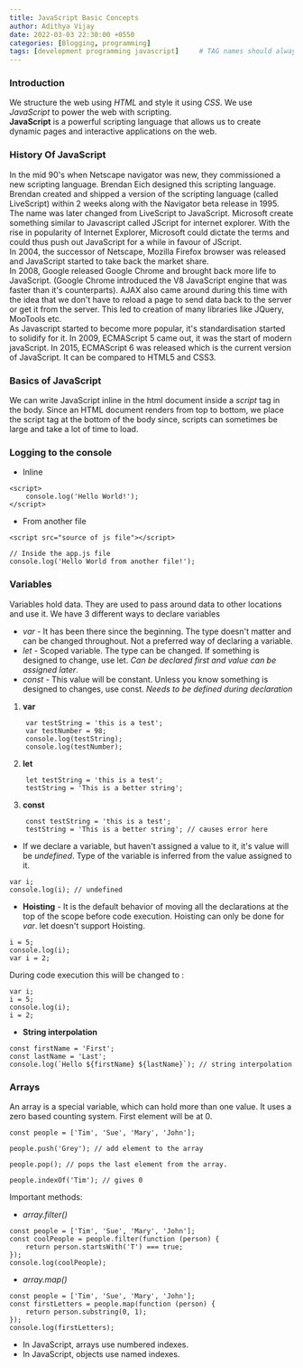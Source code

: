```yaml
---
title: JavaScript Basic Concepts
author: Adithya Vijay
date: 2022-03-03 22:30:00 +0550
categories: [Blogging, programming]
tags: [development programming javascript]     # TAG names should always be lowercase
---
```


### Introduction
We structure the web using *HTML* and style it using *CSS*. We use *JavaScript* to power the web with scripting. <br>
**JavaScript** is a powerful scripting language that allows us to create dynamic pages and interactive applications on the web.

### History Of JavaScript
In the mid 90's when Netscape navigator was new, they commissioned a new scripting language. Brendan Eich designed this scripting language. Brendan created and shipped a version of the scripting language (called LiveScript) within 2 weeks along with the Navigator beta release in 1995. <br>
The name was later changed from LiveScript to JavaScript. Microsoft create something similar to Javascript called JScript for internet explorer. With the rise in popularity of Internet Explorer, Microsoft could dictate the terms and could thus push out JavaScript for a while in favour of JScript. <br>
In 2004, the successor of Netscape, Mozilla Firefox browser was released and JavaScript started to take back the market share. <br>
In 2008, Google released Google Chrome and brought back more life to JavaScript. (Google Chrome introduced the V8 JavaScript engine that was faster than it's counterparts). AJAX also came around during this time with the idea that we don't have to reload a page to send data back to the server or get it from the server. This led to creation of many libraries like JQuery, MooTools etc. <br>
As Javascript started to become more popular, it's standardisation started to solidify for it. In 2009, ECMAScript 5 came out, it was the start of modern javaScript. In 2015, ECMAScript 6 was released which is the current version of JavaScript. It can be compared to HTML5 and CSS3.

### Basics of JavaScript
We can write JavaScript inline in the html document inside a *script* tag in the body. Since an HTML document renders from top to bottom, we place the script tag at the bottom of the body since, scripts can sometimes be large and take a lot of time to load.

### Logging to the console 
- Inline
```
<script>
    console.log('Hello World!');
</script>
```
- From another file
```
<script src="source of js file"></script>

// Inside the app.js file
console.log('Hello World from another file!');
```

### Variables
Variables hold data. They are used to pass around data to other locations and use it. We have 3 different ways to declare variables
- *var* - It has been there since the beginning. The type doesn't matter and can be changed throughout. Not a preferred way of declaring a variable.
- *let* - Scoped variable. The type can be changed. If something is designed to change, use let. *Can be declared first and value can be assigned later*.
- *const* - This value will be constant. Unless you know something is designed to changes, use const. *Needs to be defined during declaration*

1. **var**
```
    var testString = 'this is a test';
    var testNumber = 98;
    console.log(testString);
    console.log(testNumber);
```
2. **let**
```
    let testString = 'this is a test';
    testString = 'This is a better string';
```
3. **const**
```
    const testString = 'this is a test';
    testString = 'This is a better string'; // causes error here
```
- If we declare a variable, but haven't assigned a value to it, it's value will be *undefined*. Type of the variable is inferred from the value assigned to it.
```
var i;
console.log(i); // undefined
```

- **Hoisting** - It is the default behavior of moving all the declarations at the top of the scope before code execution. Hoisting can only be done for *var*. let doesn't support Hoisting.
```
i = 5;
console.log(i);
var i = 2;
```
During code execution this will be changed to :
```
var i;
i = 5;
console.log(i);
i = 2;
```

- **String interpolation** 
```
const firstName = 'First';
const lastName = 'Last';
console.log(`Hello ${firstName} ${lastName}`); // string interpolation
```

### Arrays
An array is a special variable, which can hold more than one value.
It uses a zero based counting system. First element will be at 0.
```
const people = ['Tim', 'Sue', 'Mary', 'John'];

people.push('Grey'); // add element to the array

people.pop(); // pops the last element from the array.

people.indexOf('Tim'); // gives 0
```
Important methods:
- *array.filter()*
```
const people = ['Tim', 'Sue', 'Mary', 'John'];
const coolPeople = people.filter(function (person) {
    return person.startsWith('T') === true;
});
console.log(coolPeople);
```
- *array.map()*
```
const people = ['Tim', 'Sue', 'Mary', 'John'];
const firstLetters = people.map(function (person) {
    return person.substring(0, 1);
});
console.log(firstLetters);
```
- In JavaScript, arrays use numbered indexes.
- In JavaScript, objects use named indexes.